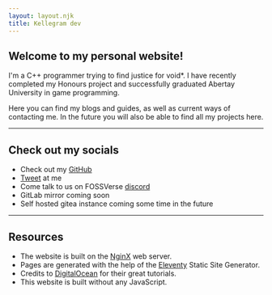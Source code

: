 ```yaml
---
layout: layout.njk
title: Kellegram dev
---
```


## Welcome to my personal website!

I'm a C++ programmer trying to find justice for void*. I have recently completed my Honours project and successfully graduated Abertay University in game programming.

Here you can find my blogs and guides, as well as current ways of contacting me. In the future you will also be able to find all my projects here. 

---

## Check out my socials
* Check out my [GitHub](https://github.com/Kellegram)
* [Tweet](https://nitter.net/Kellegramxyz) at me
* Come talk to us on FOSSVerse [discord](https://discord.gg/DvFH3Dy)
* GitLab mirror coming soon
* Self hosted gitea instance coming some time in the future

---

## Resources
* The website is built on the [NginX](https://www.nginx.com/) web server.
* Pages are generated with the help of the [Eleventy](https://www.11ty.dev/) Static Site Generator.
* Credits to [DigitalOcean](https://www.digitalocean.com/community/tutorials) for their great tutorials.
* This website is built without any JavaScript.
